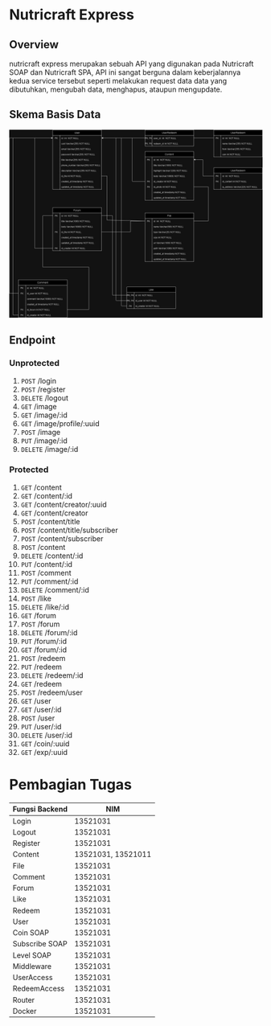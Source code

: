# Nutricraft Express

## Overview
nutricraft express merupakan sebuah API yang digunakan pada Nutricraft SOAP dan Nutricraft SPA, API ini sangat berguna dalam keberjalannya kedua service tersebut seperti melakukan request data data yang dibutuhkan, mengubah data, menghapus, ataupun mengupdate.

## Skema Basis Data
![](storage\screenshoot\basisdata.jpg)

## Endpoint

### Unprotected
1. `POST` /login
2. `POST` /register
3. `DELETE` /logout
4. `GET` /image
5. `GET` /image/:id
6. `GET` /image/profile/:uuid
7. `POST` /image
8. `PUT` /image/:id
9. `DELETE` /image/:id

### Protected
1. `GET` /content
2. `GET` /content/:id
3. `GET` /content/creator/:uuid
4. `GET` /content/creator
5. `POST` /content/title
6. `POST` /content/title/subscriber
7. `POST` /content/subscriber
8. `POST` /content
9. `DELETE` /content/:id
10. `PUT` /content/:id
11. `POST` /comment
12. `PUT` /comment/:id
13. `DELETE` /comment/:id
14. `POST` /like
15. `DELETE` /like/:id
16. `GET` /forum
17. `POST` /forum
18. `DELETE` /forum/:id
19. `PUT` /forum/:id
20. `GET` /forum/:id
21. `POST` /redeem
22. `PUT` /redeem
23. `DELETE` /redeem/:id
24. `GET` /redeem
25. `POST` /redeem/user
26. `GET` /user
27. `GET` /user/:id
28. `POST` /user
29. `PUT` /user/:id
30. `DELETE` /user/:id
31. `GET` /coin/:uuid
32. `GET` /exp/:uuid


# Pembagian Tugas

| Fungsi Backend | NIM                |
|----------------|--------------------|
| Login          | 13521031           |
| Logout         | 13521031           |
| Register       | 13521031           |
| Content        | 13521031, 13521011 |
| File           | 13521031           |
| Comment        | 13521031           |
| Forum          | 13521031           |
| Like           | 13521031           |
| Redeem         | 13521031           |
| User           | 13521031           |
| Coin SOAP      | 13521031           |
| Subscribe SOAP | 13521031           |
| Level SOAP     | 13521031           |
| Middleware     | 13521031           |
| UserAccess     | 13521031           |
| RedeemAccess   | 13521031           |
| Router         | 13521031           |
| Docker         | 13521031           |
